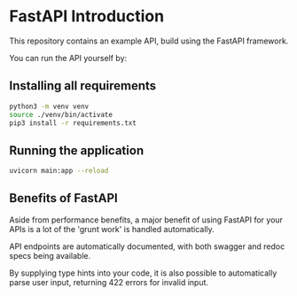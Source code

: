 # FastAPI Introduction

This repository contains an example API, build using the FastAPI framework.

You can run the API yourself by:

## Installing all requirements
```bash
python3 -m venv venv
source ./venv/bin/activate
pip3 install -r requirements.txt
```

## Running the application
```bash
uvicorn main:app --reload
```

## Benefits of FastAPI

Aside from performance benefits, a major benefit of using FastAPI for your APIs is a lot of the 'grunt work' is handled automatically.

API endpoints are automatically documented, with both swagger and redoc specs being available.

By supplying type hints into your code, it is also possible to automatically parse user input, returning 422 errors for invalid input.
